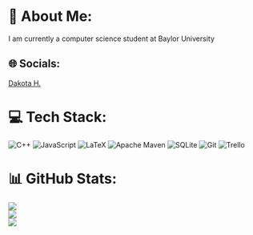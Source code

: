 # 💫 About Me:
I am currently  a computer science student at Baylor University


## 🌐 Socials:
<div class="badge-base LI-profile-badge" data-locale="en_US" data-size="medium" data-theme="dark" data-type="VERTICAL" data-vanity="dakota-hernandezbu" data-version="v1"><a class="badge-base__link LI-simple-link" href="https://www.linkedin.com/in/dakota-hernandezbu?trk=profile-badge">Dakota H.</a></div>
              
# 💻 Tech Stack:
![C++](https://img.shields.io/badge/c++-%2300599C.svg?style=for-the-badge&logo=c%2B%2B&logoColor=white) 
 ![JavaScript](https://img.shields.io/badge/javascript-%23323330.svg?style=for-the-badge&logo=javascript&logoColor=%23F7DF1E) ![LaTeX](https://img.shields.io/badge/latex-%23008080.svg?style=for-the-badge&logo=latex&logoColor=white) ![Apache Maven](https://img.shields.io/badge/Apache%20Maven-C71A36?style=for-the-badge&logo=Apache%20Maven&logoColor=white) ![SQLite](https://img.shields.io/badge/sqlite-%2307405e.svg?style=for-the-badge&logo=sqlite&logoColor=white) ![Git](https://img.shields.io/badge/git-%23F05033.svg?style=for-the-badge&logo=git&logoColor=white) ![Trello](https://img.shields.io/badge/Trello-%23026AA7.svg?style=for-the-badge&logo=Trello&logoColor=white)
# 📊 GitHub Stats:
![](https://github-readme-stats.vercel.app/api?username=Dakotahernandez&theme=dark&hide_border=false&include_all_commits=false&count_private=false)<br/>
![](https://nirzak-streak-stats.vercel.app/?user=Dakotahernandez&theme=dark&hide_border=false)<br/>
![](https://github-readme-stats.vercel.app/api/top-langs/?username=Dakotahernandez&theme=dark&hide_border=false&include_all_commits=false&count_private=false&layout=compact)

<!-- Proudly created with GPRM ( https://gprm.itsvg.in ) -->
